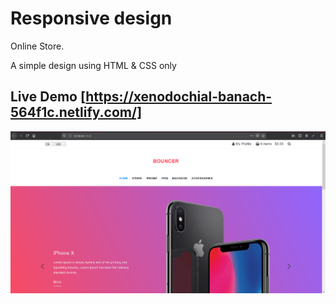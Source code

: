 # Responsive design

Online Store.

A simple design using HTML & CSS only

## Live Demo [https://xenodochial-banach-564f1c.netlify.com/]

![Slider](./asset/Snapshot1.png)
